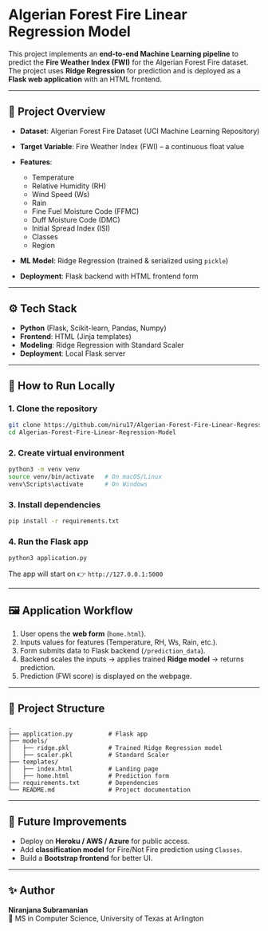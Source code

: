 # Algerian Forest Fire Linear Regression Model

This project implements an **end-to-end Machine Learning pipeline** to predict the **Fire Weather Index (FWI)** for the Algerian Forest Fire dataset. The project uses **Ridge Regression** for prediction and is deployed as a **Flask web application** with an HTML frontend.

---

## 📌 Project Overview
- **Dataset**: Algerian Forest Fire Dataset (UCI Machine Learning Repository)  
- **Target Variable**: Fire Weather Index (FWI) – a continuous float value  
- **Features**:  
  - Temperature  
  - Relative Humidity (RH)  
  - Wind Speed (Ws)  
  - Rain  
  - Fine Fuel Moisture Code (FFMC)  
  - Duff Moisture Code (DMC)  
  - Initial Spread Index (ISI)  
  - Classes  
  - Region  

- **ML Model**: Ridge Regression (trained & serialized using `pickle`)  
- **Deployment**: Flask backend with HTML frontend form  

---

## ⚙️ Tech Stack
- **Python** (Flask, Scikit-learn, Pandas, Numpy)  
- **Frontend**: HTML (Jinja templates)  
- **Modeling**: Ridge Regression with Standard Scaler  
- **Deployment**: Local Flask server  

---

## 🚀 How to Run Locally

### 1. Clone the repository
```bash
git clone https://github.com/niru17/Algerian-Forest-Fire-Linear-Regression-Model.git
cd Algerian-Forest-Fire-Linear-Regression-Model
```

### 2. Create virtual environment
```bash
python3 -m venv venv
source venv/bin/activate   # On macOS/Linux
venv\Scripts\activate      # On Windows
```

### 3. Install dependencies
```bash
pip install -r requirements.txt
```

### 4. Run the Flask app
```bash
python3 application.py
```

The app will start on 👉 `http://127.0.0.1:5000`

---

## 🖼️ Application Workflow

1. User opens the **web form** (`home.html`).  
2. Inputs values for features (Temperature, RH, Ws, Rain, etc.).  
3. Form submits data to Flask backend (`/prediction_data`).  
4. Backend scales the inputs → applies trained **Ridge model** → returns prediction.  
5. Prediction (FWI score) is displayed on the webpage.  

---

## 📂 Project Structure
```
.
├── application.py          # Flask app
├── models/
│   ├── ridge.pkl           # Trained Ridge Regression model
│   ├── scaler.pkl          # Standard Scaler
├── templates/
│   ├── index.html          # Landing page
│   ├── home.html           # Prediction form
├── requirements.txt        # Dependencies
└── README.md               # Project documentation
```

---
## 🌟 Future Improvements
- Deploy on **Heroku / AWS / Azure** for public access.  
- Add **classification model** for Fire/Not Fire prediction using `Classes`.  
- Build a **Bootstrap frontend** for better UI.  
---

## ✨ Author
**Niranjana Subramanian**  
📌 MS in Computer Science, University of Texas at Arlington 
